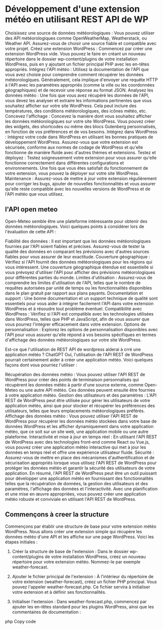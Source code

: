 # Développement d'une extension météo en utilisant REST API de WP

Choisissez une source de données météorologiques : Vous pouvez utiliser des API météorologiques comme OpenWeatherMap, Weatherstack, ou Weather API. Assurez-vous de choisir une source fiable et compatible avec votre projet.
Créez une extension WordPress : Commencez par créer une extension WordPress vide. Vous pouvez le faire en créant un nouveau répertoire dans le dossier wp-content/plugins de votre installation WordPress, puis en y ajoutant un fichier principal PHP avec les en-têtes appropriés.
Intégrez l'API météo : Utilisez la documentation de l'API que vous avez choisie pour comprendre comment récupérer les données météorologiques. Généralement, cela implique d'envoyer une requête HTTP à l'API avec les paramètres appropriés (comme la ville ou les coordonnées géographiques) et de recevoir une réponse au format JSON.
Analysez les données météo : Une fois que vous avez récupéré les données de l'API, vous devez les analyser et extraire les informations pertinentes que vous souhaitez afficher sur votre site WordPress. Cela peut inclure des températures, des conditions météorologiques, des icônes météo, etc.
Concevez l'affichage : Concevez la manière dont vous souhaitez afficher les données météorologiques sur votre site WordPress. Vous pouvez créer des widgets, des shortcodes ou même des blocs Gutenberg personnalisés, en fonction de vos préférences et de vos besoins.
Intégrez dans WordPress : Intégrez votre code dans WordPress en utilisant les bonnes pratiques de développement WordPress. Assurez-vous que votre extension est sécurisée, conforme aux normes de codage de WordPress et qu'elle fonctionne de manière fluide avec d'autres thèmes et extensions.
Testez et déployez : Testez soigneusement votre extension pour vous assurer qu'elle fonctionne correctement dans différentes configurations et environnements. Une fois que vous êtes satisfait du fonctionnement de votre extension, vous pouvez la déployer sur votre site WordPress.
Maintenance : Assurez-vous de mettre à jour votre extension régulièrement pour corriger les bugs, ajouter de nouvelles fonctionnalités et vous assurer qu'elle reste compatible avec les nouvelles versions de WordPress et de l'API météo que vous utilisez.

## l'API open meteo

Open-Meteo semble être une plateforme intéressante pour obtenir des données météorologiques. Voici quelques points à considérer lors de l'évaluation de cette API :

Fiabilité des données : Il est important que les données météorologiques fournies par l'API soient fiables et précises. Assurez-vous de tester la qualité des données en comparant les prévisions avec d'autres sources fiables pour vous assurer de leur exactitude.
Couverture géographique : Vérifiez si l'API fournit des données météorologiques pour les régions qui vous intéressent. Une couverture géographique étendue est essentielle si vous prévoyez d'utiliser l'API pour afficher des prévisions météorologiques pour différentes parties du monde.
Limites d'utilisation : Assurez-vous de comprendre les limites d'utilisation de l'API, telles que le nombre de requêtes autorisées par unité de temps ou les fonctionnalités disponibles dans le plan gratuit par rapport aux plans payants.
Documentation et support : Une bonne documentation et un support technique de qualité sont essentiels pour vous aider à intégrer facilement l'API dans votre extension WordPress et à résoudre tout problème éventuel.
Compatibilité avec WordPress : Vérifiez si l'API est compatible avec les technologies utilisées dans WordPress, telles que PHP et JavaScript, afin de vous assurer que vous pourrez l'intégrer efficacement dans votre extension.
Options de personnalisation : Explorez les options de personnalisation disponibles avec l'API pour vous assurer qu'elle répond à vos besoins spécifiques en termes d'affichage des données météorologiques sur votre site WordPress.

Est-ce que l'utilisation de REST API de wordpress aiderai à crré une application météo ?
ChatGPT
Oui, l'utilisation de l'API REST de WordPress pourrait certainement aider à créer une application météo. Voici quelques façons dont vous pourriez l'utiliser :

Récupération des données météo : Vous pouvez utiliser l'API REST de WordPress pour créer des points de terminaison personnalisés qui récupèrent les données météo à partir d'une source externe, comme Open-Meteo ou une autre API météo. Ces données peuvent ensuite être fournies à votre application météo.
Gestion des utilisateurs et des paramètres : L'API REST de WordPress peut être utilisée pour gérer les utilisateurs de votre application météo, ainsi que pour stocker et récupérer les préférences des utilisateurs, telles que leurs emplacements météorologiques préférés.
Affichage des données météo : Vous pouvez utiliser l'API REST de WordPress pour récupérer les données météo stockées dans votre base de données WordPress et les afficher dynamiquement dans votre application météo, que ce soit sur un site web, une application mobile ou une autre plateforme.
Interactivité et mise à jour en temps réel : En utilisant l'API REST de WordPress avec des technologies front-end comme React ou Vue.js, vous pouvez créer une application météo interactive qui met à jour les données en temps réel et offre une expérience utilisateur fluide.
Sécurité : Assurez-vous de mettre en place des mécanismes d'authentification et de sécurisation appropriés lorsque vous utilisez l'API REST de WordPress pour protéger les données météo et garantir la sécurité des utilisateurs de votre application.
En résumé, l'API REST de WordPress peut être un outil puissant pour développer une application météo en fournissant des fonctionnalités telles que la récupération de données, la gestion des utilisateurs et des paramètres, l'affichage des données et l'interactivité. Avec une planification et une mise en œuvre appropriées, vous pouvez créer une application météo robuste et conviviale en utilisant l'API REST de WordPress.

## Commençons à creer la structure
Commençons par établir une structure de base pour votre extension météo WordPress. Nous allons créer une extension simple qui récupère les données météo d'une API et les affiche sur une page WordPress. Voici les étapes initiales :

1. Créer la structure de base de l'extension :
Dans le dossier wp-content/plugins de votre installation WordPress, créez un nouveau répertoire pour votre extension météo. Nommez-le par exemple weather-forecast.

2. Ajouter le fichier principal de l'extension :
À l'intérieur du répertoire de votre extension (weather-forecast), créez un fichier PHP principal. Vous pouvez l'appeler weather-forecast.php. Ce fichier servira à initialiser votre extension et à définir ses fonctionnalités.

3. Initialiser l'extension :
Dans weather-forecast.php, commencez par ajouter les en-têtes standard pour les plugins WordPress, ainsi que les commentaires de documentation :

php
Copy code
<?php
/*
Plugin Name: Weather Forecast
Description: Display weather forecast on your WordPress site.
Version: 1.0
Author: Your Name
*/
4. Ajouter des scripts et des styles :
Créez un dossier assets à l'intérieur de votre extension (weather-forecast). Vous pouvez y stocker vos fichiers CSS et JavaScript. Par exemple, créez assets/css/style.css pour les styles et assets/js/script.js pour les scripts.

5. Récupérer les données météo :
Dans votre fichier principal weather-forecast.php, ajoutez la logique pour récupérer les données météo à partir de l'API de votre choix. Vous pouvez utiliser des fonctions WordPress telles que wp_remote_get() pour effectuer des requêtes HTTP.

6. Afficher les données météo :
Une fois les données météo récupérées, vous pouvez les afficher sur votre site WordPress. Vous pouvez créer une page ou un shortcode pour afficher les prévisions météo.

7. Intégrer avec l'API REST de WordPress (facultatif) :
Si vous souhaitez rendre vos données météo disponibles via l'API REST de WordPress, vous pouvez créer des points de terminaison personnalisés en utilisant les fonctions WordPress telles que register_rest_route().

8. Tester et déployer :
Testez votre extension pour vous assurer qu'elle fonctionne correctement et qu'elle affiche les données météo comme prévu. Une fois satisfait, vous pouvez la déployer sur votre site WordPress en l'activant depuis le tableau de bord WordPress.

Cette structure de base vous permettra de démarrer avec votre extension météo WordPress. Vous pourrez ensuite ajouter des fonctionnalités supplémentaires, telles que la gestion des paramètres utilisateur, des fonctionnalités de personnalisation et plus encore, en fonction de vos besoins spécifiques.

4. Ajouter des scripts et des styles :
Créez un dossier assets à l'intérieur de votre extension (weather-forecast). Vous pouvez y stocker vos fichiers CSS et JavaScript. Par exemple, créez assets/css/style.css pour les styles et assets/js/script.js pour les scripts.

5. Récupérer les données météo :
Dans votre fichier principal weather-forecast.php, ajoutez la logique pour récupérer les données météo à partir de l'API de votre choix. Vous pouvez utiliser des fonctions WordPress telles que wp_remote_get() pour effectuer des requêtes HTTP.

6. Afficher les données météo :
Une fois les données météo récupérées, vous pouvez les afficher sur votre site WordPress. Vous pouvez créer une page ou un shortcode pour afficher les prévisions météo.

7. Intégrer avec l'API REST de WordPress (facultatif) :
Si vous souhaitez rendre vos données météo disponibles via l'API REST de WordPress, vous pouvez créer des points de terminaison personnalisés en utilisant les fonctions WordPress telles que register_rest_route().

8. Tester et déployer :
Testez votre extension pour vous assurer qu'elle fonctionne correctement et qu'elle affiche les données météo comme prévu. Une fois satisfait, vous pouvez la déployer sur votre site WordPress en l'activant depuis le tableau de bord WordPress.

Cette structure de base vous permettra de démarrer avec votre extension météo WordPress. Vous pourrez ensuite ajouter des fonctionnalités supplémentaires, telles que la gestion des paramètres utilisateur, des fonctionnalités de personnalisation et plus encore, en fonction de vos besoins spécifiques.